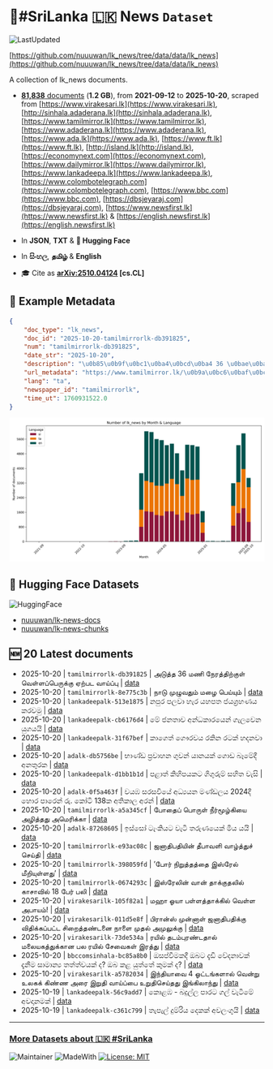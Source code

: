 # 📄#SriLanka 🇱🇰 News `Dataset`

![LastUpdated](https://img.shields.io/badge/last_updated-2025--10--20_09:49:48-green)

[https://github.com/nuuuwan/lk_news/tree/data/data/lk_news](https://github.com/nuuuwan/lk_news/tree/data/data/lk_news)

A collection of lk_news documents.

- [**81,838** documents](https://github.com/nuuuwan/lk_news/tree/data/data/lk_news) (**1.2 GB**), from **2021-09-12** to **2025-10-20**, scraped from [https://www.virakesari.lk](https://www.virakesari.lk), [http://sinhala.adaderana.lk](http://sinhala.adaderana.lk), [https://www.tamilmirror.lk](https://www.tamilmirror.lk), [https://www.adaderana.lk](https://www.adaderana.lk), [https://www.ada.lk](https://www.ada.lk), [https://www.ft.lk](https://www.ft.lk), [http://island.lk](http://island.lk), [https://economynext.com](https://economynext.com), [https://www.dailymirror.lk](https://www.dailymirror.lk), [https://www.lankadeepa.lk](https://www.lankadeepa.lk), [https://www.colombotelegraph.com](https://www.colombotelegraph.com), [https://www.bbc.com](https://www.bbc.com), [https://dbsjeyaraj.com](https://dbsjeyaraj.com), [https://www.newsfirst.lk](https://www.newsfirst.lk) & [https://english.newsfirst.lk](https://english.newsfirst.lk)

- In **JSON**, **TXT** & **🤗 Hugging Face**

- In **සිංහල**, **தமிழ்** & **English**

- 🎓 Cite as **[arXiv:2510.04124](https://arxiv.org/abs/2510.04124) [cs.CL]**

## 📝 Example Metadata

```json
{
    "doc_type": "lk_news",
    "doc_id": "2025-10-20-tamilmirrorlk-db391825",
    "num": "tamilmirrorlk-db391825",
    "date_str": "2025-10-20",
    "description": "\u0b85\u0b9f\u0bc1\u0ba4\u0bcd\u0ba4 36 \u0bae\u0ba3\u0bbf \u0ba8\u0bc7\u0bb0\u0ba4\u0bcd\u0ba4\u0bbf\u0bb1\u0bcd\u0b95\u0bc1\u0bb3\u0bcd \u0bb5\u0bc6\u0bb3\u0bcd\u0bb3\u0baa\u0bcd\u0baa\u0bc6\u0bb0\u0bc1\u0b95\u0bcd\u0b95\u0bc1 \u0b8f\u0bb1\u0bcd\u0baa\u0b9f \u0bb5\u0bbe\u0baf\u0bcd\u0baa\u0bcd\u0baa\u0bc1",
    "url_metadata": "https://www.tamilmirror.lk/\u0b9a\u0bc6\u0baf\u0bcd\u0ba4\u0bbf\u0b95\u0bb3\u0bcd/\u0b85\u0b9f\u0bc1\u0ba4\u0bcd\u0ba4-36-\u0bae\u0ba3\u0bbf-\u0ba8\u0bc7\u0bb0\u0ba4\u0bcd\u0ba4\u0bbf\u0bb1\u0bcd\u0b95\u0bc1\u0bb3\u0bcd-\u0bb5\u0bc6\u0bb3\u0bcd\u0bb3\u0baa\u0bcd\u0baa\u0bc6\u0bb0\u0bc1\u0b95\u0bcd\u0b95\u0bc1-\u0b8f\u0bb1\u0bcd\u0baa\u0b9f-\u0bb5\u0bbe\u0baf\u0bcd\u0baa\u0bcd\u0baa\u0bc1/175-366533",
    "lang": "ta",
    "newspaper_id": "tamilmirrorlk",
    "time_ut": 1760931522.0
}
```

![Chart](https://raw.githubusercontent.com/nuuuwan/lk_news/refs/heads/data/data/lk_news/docs_by_month_and_lang.png)

## 🤗 Hugging Face Datasets

![HuggingFace](https://img.shields.io/badge/-HuggingFace-FDEE21?style=for-the-badge&logo=HuggingFace)

- [nuuuwan/lk-news-docs](https://huggingface.co/datasets/nuuuwan/lk-news-docs)
- [nuuuwan/lk-news-chunks](https://huggingface.co/datasets/nuuuwan/lk-news-chunks)

## 🆕 20 Latest documents

- 2025-10-20 | `tamilmirrorlk-db391825` | அடுத்த 36 மணி நேரத்திற்குள் வெள்ளப்பெருக்கு ஏற்பட வாய்ப்பு | [data](https://github.com/nuuuwan/lk_news/tree/data/data/lk_news/2020s/2025/2025-10-20-tamilmirrorlk-db391825)
- 2025-10-20 | `tamilmirrorlk-8e775c3b` | நாடு முழுவதும் மழை பெய்யும் | [data](https://github.com/nuuuwan/lk_news/tree/data/data/lk_news/2020s/2025/2025-10-20-tamilmirrorlk-8e775c3b)
- 2025-10-20 | `lankadeepalk-513e1875` | නපුර පලවා හැර යහපත ජයග්‍රහණය කරවමු | [data](https://github.com/nuuuwan/lk_news/tree/data/data/lk_news/2020s/2025/2025-10-20-lankadeepalk-513e1875)
- 2025-10-20 | `lankadeepalk-cb6176d4` | මේ ජනතාව අන්ධකාරයෙන් ගැලවෙන යුගයයි | [data](https://github.com/nuuuwan/lk_news/tree/data/data/lk_news/2020s/2025/2025-10-20-lankadeepalk-cb6176d4)
- 2025-10-20 | `lankadeepalk-31f67bef` | කාගෙත් ගෞරවය රකින රටක් හදනවා | [data](https://github.com/nuuuwan/lk_news/tree/data/data/lk_news/2020s/2025/2025-10-20-lankadeepalk-31f67bef)
- 2025-10-20 | `adalk-db5756be` | භාණ්ඩ ප්‍රවාහන ගුවන් යානයක් ගොඩ බෑමේදී අනතුරක | [data](https://github.com/nuuuwan/lk_news/tree/data/data/lk_news/2020s/2025/2025-10-20-adalk-db5756be)
- 2025-10-20 | `lankadeepalk-d1bb1b1d` | පළාත් කිහිපයකට ගිගුරුම් සහිත වැසි | [data](https://github.com/nuuuwan/lk_news/tree/data/data/lk_news/2020s/2025/2025-10-20-lankadeepalk-d1bb1b1d)
- 2025-10-20 | `adalk-0f5a463f` | වයඹ සරසවියේ අධ්‍යයන මණ්ඩලය 2024දී හොර පාරෙන් රු. කෝටි 138ක අතිකාල අරන් | [data](https://github.com/nuuuwan/lk_news/tree/data/data/lk_news/2020s/2025/2025-10-20-adalk-0f5a463f)
- 2025-10-20 | `tamilmirrorlk-a5a345cf` | போதைப் பொருள் நீர்மூழ்கியை அழித்தது அமெரிக்கா | [data](https://github.com/nuuuwan/lk_news/tree/data/data/lk_news/2020s/2025/2025-10-20-tamilmirrorlk-a5a345cf)
- 2025-10-20 | `adalk-87268605` | ඉස්සෝ ටැංකියට වැටී තරුණයෙක් මිය යයි | [data](https://github.com/nuuuwan/lk_news/tree/data/data/lk_news/2020s/2025/2025-10-20-adalk-87268605)
- 2025-10-20 | `tamilmirrorlk-e93ac08c` | ஜனாதிபதியின் தீபாவளி வாழ்த்துச் செய்தி | [data](https://github.com/nuuuwan/lk_news/tree/data/data/lk_news/2020s/2025/2025-10-20-tamilmirrorlk-e93ac08c)
- 2025-10-20 | `tamilmirrorlk-398059fd` | ’போர் நிறுத்தத்தை இஸ்ரேல் மீறியுள்ளது’ | [data](https://github.com/nuuuwan/lk_news/tree/data/data/lk_news/2020s/2025/2025-10-20-tamilmirrorlk-398059fd)
- 2025-10-20 | `tamilmirrorlk-0674293c` | இஸ்ரேலின் வான் தாக்குதலில் காசாவில் 18 பேர் பலி | [data](https://github.com/nuuuwan/lk_news/tree/data/data/lk_news/2020s/2025/2025-10-20-tamilmirrorlk-0674293c)
- 2025-10-20 | `virakesarilk-105f82a1` | மஹா ஓயா பள்ளத்தாக்கில் வெள்ள அபாயம்! | [data](https://github.com/nuuuwan/lk_news/tree/data/data/lk_news/2020s/2025/2025-10-20-virakesarilk-105f82a1)
- 2025-10-20 | `virakesarilk-011d5e8f` | பிரான்ஸ் முன்னாள் ஜனாதிபதிக்கு விதிக்கப்பட்ட சிறைத்தண்டனை நாளை முதல் அமுலுக்கு | [data](https://github.com/nuuuwan/lk_news/tree/data/data/lk_news/2020s/2025/2025-10-20-virakesarilk-011d5e8f)
- 2025-10-20 | `virakesarilk-73de534a` | ரயில் தடம்புரண்டதால் மலையகத்துக்கான பல ரயில் சேவைகள் இரத்து | [data](https://github.com/nuuuwan/lk_news/tree/data/data/lk_news/2020s/2025/2025-10-20-virakesarilk-73de534a)
- 2025-10-20 | `bbccomsinhala-bc85a8b0` | ඔසප්වීමකදී ඔබට දැඩි වේදනාවක් දැනීම සාමාන්‍ය තත්ත්වයක් ද? ඔබ කළ යුත්තේ කුමක් ද? | [data](https://github.com/nuuuwan/lk_news/tree/data/data/lk_news/2020s/2025/2025-10-20-bbccomsinhala-bc85a8b0)
- 2025-10-20 | `virakesarilk-a5782034` | இந்தியாவை 4 ஓட்டங்களால் வென்று உலகக் கிண்ண அரை இறுதி வாய்ப்பை உறுதிசெய்தது இங்கிலாந்து | [data](https://github.com/nuuuwan/lk_news/tree/data/data/lk_news/2020s/2025/2025-10-20-virakesarilk-a5782034)
- 2025-10-19 | `lankadeepalk-56c9add7` | කොළඹ - බදුල්ල පාරට ගල් වැටීමේ අවදානමක් | [data](https://github.com/nuuuwan/lk_news/tree/data/data/lk_news/2020s/2025/2025-10-19-lankadeepalk-56c9add7)
- 2025-10-19 | `lankadeepalk-c361c799` | තැපැල් දුම්රිය දෙකක් අවලංගුයි | [data](https://github.com/nuuuwan/lk_news/tree/data/data/lk_news/2020s/2025/2025-10-19-lankadeepalk-c361c799)

---

### [More Datasets about 🇱🇰 #SriLanka](https://github.com/nuuuwan/lk_datasets)

![Maintainer](https://img.shields.io/badge/maintainer-nuuuwan-red)
![MadeWith](https://img.shields.io/badge/made_with-python-blue)
[![License: MIT](https://img.shields.io/badge/License-MIT-yellow.svg)](https://opensource.org/licenses/MIT)
